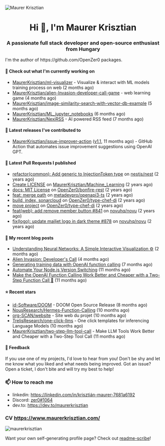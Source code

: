 ![Maurer Krisztian](https://user-images.githubusercontent.com/48491140/201497104-1836aea0-27cc-42fa-909c-26219dda6d61.png)

<h1 align="center">Hi 👋, I'm Maurer Krisztian</h1>
<h3 align="center">A passionate full stack developer and open-source enthusiast from Hungary</h3>
I'm the author of https://github.com/OpenZer0 packages.

#### 👷 Check out what I'm currently working on

- [MaurerKrisztian/ml-visualizer](https://github.com/MaurerKrisztian/ml-visualizer) - Visualize &amp; interact with ML models training process on web (2 months ago)
- [MaurerKrisztian/alien-Invasion-developer-call-game](https://github.com/MaurerKrisztian/alien-Invasion-developer-call-game) - web learning game (4 months ago)
- [MaurerKrisztian/image-similarity-search-with-vector-db-example](https://github.com/MaurerKrisztian/image-similarity-search-with-vector-db-example) (5 months ago)
- [MaurerKrisztian/ML_jupyter_notebooks](https://github.com/MaurerKrisztian/ML_jupyter_notebooks) (6 months ago)
- [MaurerKrisztian/NexiRSS](https://github.com/MaurerKrisztian/NexiRSS) - AI powered RSS feed (7 months ago)

#### 🔭 Latest releases I've contributed to

- [MaurerKrisztian/issue-improver-action](https://github.com/MaurerKrisztian/issue-improver-action) ([v1.1](https://github.com/MaurerKrisztian/issue-improver-action/releases/tag/v1.1), 11 months ago) - GitHub Action that automates issue improvement suggestions using OpenAI GPT.

#### 🔨 Latest Pull Requests I published

- [refactor(common): Add generic to InjectionToken type](https://github.com/nestjs/nest/pull/11555) on [nestjs/nest](https://github.com/nestjs/nest) (2 years ago)
- [Create LICENSE](https://github.com/MaurerKrisztian/Machine_Learning/pull/1) on [MaurerKrisztian/Machine_Learning](https://github.com/MaurerKrisztian/Machine_Learning) (2 years ago)
- [docs: MIT License](https://github.com/OpenZer0/bonfire-rest/pull/3) on [OpenZer0/bonfire-rest](https://github.com/OpenZer0/bonfire-rest) (2 years ago)
- [feat: merge path](https://github.com/metadevpro/openapi3-ts/pull/91) on [metadevpro/openapi3-ts](https://github.com/metadevpro/openapi3-ts) (2 years ago)
- [build, index, sonarcloud](https://github.com/OpenZer0/type-chef-di/pull/2) on [OpenZer0/type-chef-di](https://github.com/OpenZer0/type-chef-di) (2 years ago)
- [move project](https://github.com/OpenZer0/type-chef-di/pull/1) on [OpenZer0/type-chef-di](https://github.com/OpenZer0/type-chef-di) (2 years ago)
- [feat(web): add remove member button #841](https://github.com/novuhq/novu/pull/888) on [novuhq/novu](https://github.com/novuhq/novu) (2 years ago)
- [fix(logo): update mailjet logo in dark theme #878](https://github.com/novuhq/novu/pull/887) on [novuhq/novu](https://github.com/novuhq/novu) (2 years ago)

#### 📜 My recent blog posts

- [Understanding Neural Networks: A Simple Interactive Visualization ⚙️](https://dev.to/maurerkrisztian/understanding-neural-networks-a-simple-interactive-visualization-4pi8) (2 months ago)
- [Alien Invasion: Developer&#39;s Call](https://dev.to/maurerkrisztian/web-game-challenge-alien-invasion-developers-call-13gn) (4 months ago)
- [Generating training data with OpenAI function calling](https://dev.to/maurerkrisztian/generating-training-data-with-openai-function-calling-2c7l) (7 months ago)
- [Automate Your Node.js Version Switching](https://dev.to/maurerkrisztian/automate-your-nvm-version-switching-1fb9) (11 months ago)
- [Make the OpenAI Function Calling Work Better and Cheaper with a Two-Step Function Call 🚀](https://dev.to/maurerkrisztian/make-the-openai-function-calling-work-better-and-cheaper-with-a-two-step-function-call-1p96) (11 months ago)

#### ⭐ Recent stars

- [id-Software/DOOM](https://github.com/id-Software/DOOM) - DOOM Open Source Release (8 months ago)
- [NousResearch/Hermes-Function-Calling](https://github.com/NousResearch/Hermes-Function-Calling) (10 months ago)
- [org-SCAN/website](https://github.com/org-SCAN/website) - Site web du projet (10 months ago)
- [TrelisResearch/one-click-llms](https://github.com/TrelisResearch/one-click-llms) - One click templates for inferencing Language Models (10 months ago)
- [MaurerKrisztian/two-step-llm-tool-call](https://github.com/MaurerKrisztian/two-step-llm-tool-call) - Make LLM Tools Work Better and Cheaper with a Two-Step Tool Call (11 months ago)

#### 💬 Feedback

If you use one of my projects, I'd love to hear from you! Don't be shy and let me know what you liked
and what needs being improved. Got an issue? Open a ticket, I don't bite and will try my best to help!

### 📫 How to reach me
- linkedin: https://linkedin.com/in/krisztián-maurer-7681a6192
- Discord: <a href="https://discord.com/users/zer0#1064"> zer0#1064</a>
- dev.to: https://dev.to/maurerkrisztian

### CV https://www.maurerkrisztian.com/

<p><img align="center" src="https://github-readme-streak-stats.herokuapp.com/?user=maurerkrisztian&" alt="maurerkrisztian" /></p>

Want your own self-generating profile page? Check out [readme-scribe](https://github.com/muesli/readme-scribe)!
